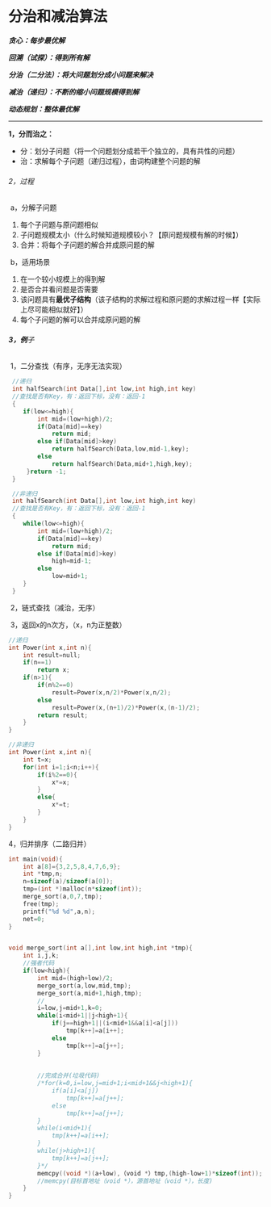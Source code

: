# **分治和减治算法**

***贪心：每步最优解***

***回溯（试探）：得到所有解***

***分治（二分法）：将大问题划分成小问题来解决***

***减治（递归）：不断的缩小问题规模得到解***

***动态规划：整体最优解***

------

**1，分而治之：**

- 分：划分子问题（将一个问题划分成若干个独立的，具有共性的问题）
- 治：求解每个子问题（递归过程），由词构建整个问题的解

###### 2，过程

​	a，分解子问题

1. 每个子问题与原问题相似
2. 子问题规模太小（什么时候知道规模较小？【原问题规模有解的时候】）
3. 合并：将每个子问题的解合并成原问题的解

​	b，适用场景

1. 在一个较小规模上的得到解
2. 是否合并看问题是否需要
3. 该问题具有**最优子结构**（该子结构的求解过程和原问题的求解过程一样【实际上尽可能相似就好】）
4. 每个子问题的解可以合并成原问题的解

###### **3，例**子

​		1，二分查找（有序，无序无法实现）

```c
 //递归
 int halfSearch(int Data[],int low,int high,int key)
 //查找是否有Key，有：返回下标，没有：返回-1
 {
 	if(low<=high){
        int mid=(low+high)/2;
        if(Data[mid]==key)
            return mid;
    	else if(Data[mid]>key)
        	return halfSearch(Data,low,mid-1,key);
    	else
        	return halfSearch(Data,mid+1,high,key);
     }return -1;
 }
```

```c
 //非递归
 int halfSearch(int Data[],int low,int high,int key)
 //查找是否有Key，有：返回下标，没有：返回-1
 {
 	while(low<=high){
        int mid=(low+high)/2;
        if(Data[mid]==key)
            return mid;
    	else if(Data[mid]>key)
        	high=mid-1;
        else
            low=mid+1;
    }
 }
```

​		2，链式查找（减治，无序）

​		3，返回x的n次方，（x，n为正整数）

```c
//递归
int Power(int x,int n){
    int result=null;
    if(n==1)
        return x;
    if(n>1){
        if(n%2==0)
            result=Power(x,n/2)*Power(x,n/2);
        else
            result=Power(x,(n+1)/2)*Power(x,(n-1)/2);
        return result;
    }
}
```

```c
//非递归
int Power(int x,int n){
    int t=x;
    for(int i=1;i<n;i++){
        if(i%2==0){
            x*=x;
        }
        else{
            x*=t;
        }
    }
}
```

4，归并排序（二路归并）

```c
int main(void){
    int a[8]={3,2,5,8,4,7,6,9};
    int *tmp,n;
    n=sizeof(a)/sizeof(a[0]);
    tmp=(int *)malloc(n*sizeof(int));
    merge_sort(a,0,7,tmp);
    free(tmp);
    printf("%d %d",a,n);
    net=0;
}


void merge_sort(int a[],int low,int high,int *tmp){
    int i,j,k;
    //强者代码
    if(low<high){
        int mid=(high+low)/2;
        merge_sort(a,low,mid,tmp);
        merge_sort(a,mid+1,high,tmp);
        //
        i=low,j=mid+1,k=0;
        while(i<mid+1||j<high+1){
            if(j==high+1||(i<mid+1&&a[i]<a[j]))
                tmp[k++]=a[i++];
            else
                tmp[k++]=a[j++];
        }
        
        
        //完成合并(垃圾代码)
        /*for(k=0,i=low,j=mid+1;i<mid+1&&j<high+1){
            if(a[i]<a[j])
                tmp[k++]=a[j++];
            else
                tmp[k++]=a[j++];
        }
        while(i<mid+1){
            tmp[k++]=a[i++];
        }
        while(j>high+1){
            tmp[k++]=a[j++];
        }*/
        memcpy((void *)(a+low),（void *）tmp,(high-low+1)*sizeof(int));
        //memcpy(目标首地址（void *），源首地址（void *），长度)
    }
}
```

